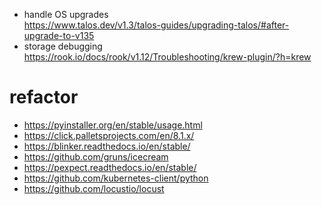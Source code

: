 - handle OS upgrades  
  https://www.talos.dev/v1.3/talos-guides/upgrading-talos/#after-upgrade-to-v135
- storage debugging
  https://rook.io/docs/rook/v1.12/Troubleshooting/krew-plugin/?h=krew

# refactor
- https://pyinstaller.org/en/stable/usage.html
- https://click.palletsprojects.com/en/8.1.x/
- https://blinker.readthedocs.io/en/stable/
- https://github.com/gruns/icecream
- https://pexpect.readthedocs.io/en/stable/
- https://github.com/kubernetes-client/python
- https://github.com/locustio/locust